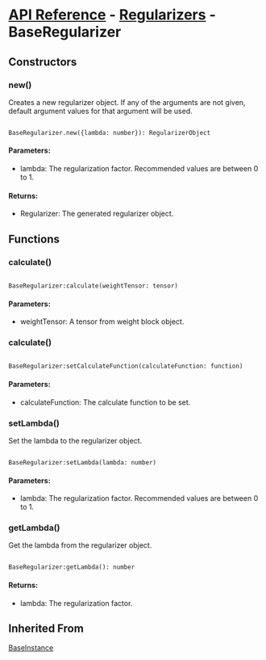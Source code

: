 # [API Reference](../../API.md) - [Regularizers](../Regularizers.md) - BaseRegularizer

## Constructors

### new()

Creates a new regularizer object. If any of the arguments are not given, default argument values for that argument will be used.

```

BaseRegularizer.new({lambda: number}): RegularizerObject

```

#### Parameters:

* lambda: The regularization factor. Recommended values are between 0 to 1.

#### Returns:

* Regularizer: The generated regularizer object.

## Functions

### calculate()

```

BaseRegularizer:calculate(weightTensor: tensor)

```

#### Parameters:

* weightTensor: A tensor from weight block object.

### calculate()

```

BaseRegularizer:setCalculateFunction(calculateFunction: function)

```

#### Parameters:

* calculateFunction: The calculate function to be set.

### setLambda()

Set the lambda to the regularizer object.

```

BaseRegularizer:setLambda(lambda: number)

```

#### Parameters:

* lambda: The regularization factor. Recommended values are between 0 to 1.

### getLambda()

Get the lambda from the regularizer object.

```

BaseRegularizer:getLambda(): number

```

#### Returns:

* lambda: The regularization factor.

## Inherited From

[BaseInstance](../Cores/BaseInstance.md)